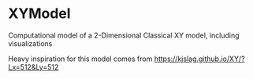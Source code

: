 # XYModel

Computational model of a 2-Dimensional Classical XY model, including visualizations

Heavy inspiration for this model comes from https://kjslag.github.io/XY/?Lx=512&Ly=512
